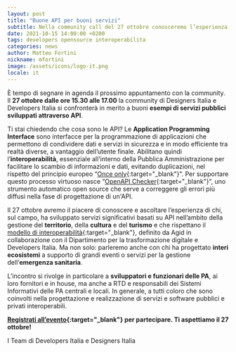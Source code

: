 ```yaml
---
layout: post
title: "Buone API per buoni servizi"
subtitle: Nella community call del 27 ottobre conosceremo l’esperienza di chi ha sviluppato servizi significativi in ambito pubblico basati su API
date: 2021-10-15 14:00:00 +0200
tags: developers opensource interoperabilita
categories: news
author: Matteo Fortini
nickname: mfortini
image: /assets/icons/logo-it.png
locale: it
---
```

È tempo di segnare in agenda il prossimo appuntamento con la community. Il **27 ottobre dalle ore 15.30 alle 17.00** la community di Designers Italia e Developers Italia si confronterà in merito a buoni **esempi di servizi pubblici sviluppati attraverso API**.

Ti stai chiedendo che cosa sono le API? Le **Application Programming Interface** sono interfacce per la programmazione di applicazioni che permettono di condividere dati e servizi in sicurezza e in modo efficiente tra realtà diverse, a vantaggio dell’utente finale. Abilitano quindi l’**interoperabilità**, essenziale all’interno della Pubblica Amministrazione per facilitare lo scambio di informazioni e dati, evitando duplicazioni, nel rispetto del principio europeo “[Once only](https://ec.europa.eu/cefdigital/wiki/display/CEFDIGITAL/Once+Only+Principle){:target="_blank"}". Per supportare questo processo virtuoso nasce “[OpenAPI Checker](https://medium.com/@Developers_Italia/openapi-checker-il-verificatore-delle-interfacce-digitali-api-1d50b978c8c5){:target="_blank"}”, uno strumento automatico open source che serve a correggere gli errori più diffusi nella fase di progettazione di un'API.

Il 27 ottobre avremo il piacere di conoscere e ascoltare l’esperienza di chi, sul campo, ha sviluppato servizi significativi basati su API nell’ambito della gestione del **territorio**, della **cultura** e del **turismo** e che rispettano il [modello di interoperabilità](https://www.agid.gov.it/it/infrastrutture/sistema-pubblico-connettivita/il-nuovo-modello-interoperabilita){:target="_blank"}, definito da Agid in collaborazione con il Dipartimento per la trasformazione digitale e Developers Italia.  Ma non solo: parleremo anche con chi ha progettato **interi ecosistemi** a supporto di grandi eventi o servizi per la gestione dell’**emergenza sanitaria**.

L’incontro si rivolge in particolare a **sviluppatori e funzionari delle PA**, ai loro fornitori e in house, ma anche a RTD e responsabili dei Sistemi Informativi delle PA centrali e locali. In generale, a tutti coloro che sono coinvolti nella progettazione e realizzazione di servizi e software pubblici e privati interoperabili.

**[Registrati all’evento](https://mobilizon.it/events/6ec9dd7f-0786-468e-8c67-c336634a2825){:target="_blank"} per partecipare. Ti aspettiamo il 27 ottobre!**

I Team di Developers Italia e Designers Italia
